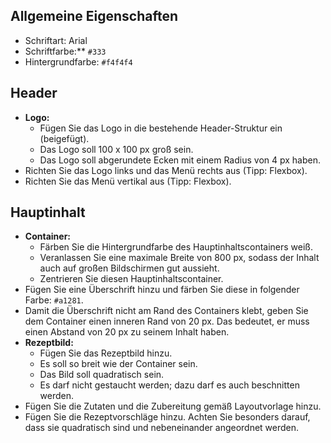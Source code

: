 ## Allgemeine Eigenschaften

- Schriftart: Arial
- Schriftfarbe:** `#333`
- Hintergrundfarbe: `#f4f4f4`

## Header

- **Logo:**
  - Fügen Sie das Logo in die bestehende Header-Struktur ein (beigefügt).
  - Das Logo soll 100 x 100 px groß sein.
  - Das Logo soll abgerundete Ecken mit einem Radius von 4 px haben.
- Richten Sie das Logo links und das Menü rechts aus (Tipp: Flexbox).
- Richten Sie das Menü vertikal aus (Tipp: Flexbox).

## Hauptinhalt

- **Container:**
  - Färben Sie die Hintergrundfarbe des Hauptinhaltscontainers weiß.
  - Veranlassen Sie eine maximale Breite von 800 px, sodass der Inhalt auch auf großen Bildschirmen gut aussieht.
  - Zentrieren Sie diesen Hauptinhaltscontainer.
- Fügen Sie eine Überschrift hinzu und färben Sie diese in folgender Farbe: `#a1281`.
- Damit die Überschrift nicht am Rand des Containers klebt, geben Sie dem Container einen inneren Rand von 20 px. Das bedeutet, er muss einen Abstand von 20 px zu seinem Inhalt haben.
- **Rezeptbild:**
  - Fügen Sie das Rezeptbild hinzu.
  - Es soll so breit wie der Container sein.
  - Das Bild soll quadratisch sein.
  - Es darf nicht gestaucht werden; dazu darf es auch beschnitten werden.
- Fügen Sie die Zutaten und die Zubereitung gemäß Layoutvorlage hinzu.
- Fügen Sie die Rezeptvorschläge hinzu. Achten Sie besonders darauf, dass sie quadratisch sind und nebeneinander angeordnet werden.
